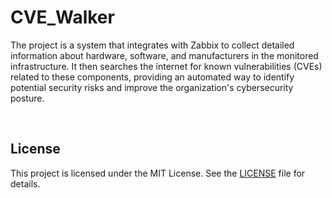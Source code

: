 # CVE_Walker
The project is a system that integrates with Zabbix to collect detailed information about hardware, software, and manufacturers in the monitored infrastructure. It then searches the internet for known vulnerabilities (CVEs) related to these components, providing an automated way to identify potential security risks and improve the organization's cybersecurity posture.

<br>

## License
This project is licensed under the MIT License. See the [LICENSE](LICENSE) file for details.
